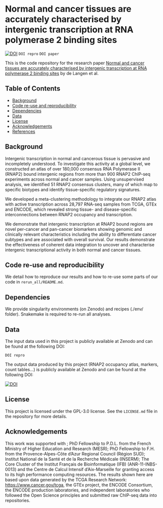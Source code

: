 # Normal and cancer tissues are accurately characterised by intergenic transcription at RNA polymerase 2 binding sites

[![DOI](https://zenodo.org/badge/DOI/10.5281/zenodo.7740073.svg)](https://doi.org/10.5281/zenodo.7740073) `DOI repro` `DOI paper`



This is the code repository for the research paper [Normal and cancer tissues are accurately characterised by intergenic transcription at RNA polymerase 2 binding sites](https://www.biorxiv.org/) by de Langen et al. 

## Table of Contents

- [Background](#background)
- [Code re-use and reproducibility](#code-re-use-and-reproducibility)
- [Dependencies](#dependencies)
- [Data](#data)
- [License](#license)
- [Acknowledgements](#acknowledgements)
- [References](#references)

## Background

Intergenic transcription in normal and cancerous tissue is pervasive and incompletely understood. To investigate this activity at a global level, we constructed an atlas of over 180,000 consensus RNA Polymerase II (RNAP2) bound intergenic regions from more than 900 RNAP2 ChIP-seq experiments across normal and cancer samples. Using unsupervised analysis, we identified 51 RNAP2 consensus clusters, many of which map to specific biotypes and identify tissue-specific regulatory signatures. 

We developed a meta-clustering methodology to integrate our RNAP2 atlas with active transcription across 28,797 RNA-seq samples from TCGA, GTEx and ENCODE, which revealed strong tissue- and disease-specific interconnections between RNAP2 occupancy and transcription. 

We demonstrate that intergenic transcription at RNAP2 bound regions are novel per-cancer and pan-cancer biomarkers showing genomic and clinically relevant characteristics including the ability to differentiate cancer subtypes and are associated with overall survival. Our results demonstrate the effectiveness of coherent data integration to uncover and characterise intergenic transcriptional activity in both normal and cancer tissues. 

## Code re-use and reproducibility
We detail how to reproduce our results and how to re-use some parts of our code in `rerun_all/README.md`.


## Dependencies
We provide singularity environments (on Zenodo) and recipes (./env/ folder). Snakemake is required to re-run all analyses.


## Data
The input data used in this project is publicly available at Zenodo and can be found at the following DOI:

`DOI repro`

The output data produced by this project (RNAP2 occupancy atlas, markers, count tables...) is publicly available at Zenodo and can be found at the following DOI:

[![DOI](https://zenodo.org/badge/DOI/10.5281/zenodo.7740073.svg)](https://doi.org/10.5281/zenodo.7740073)


## License

This project is licensed under the GPL-3.0 license. See the `LICENSE.md` file in the repository for more details.

## Acknowledgements

This work was supported with ; PhD Fellowship to P.D.L. from the French Ministry of Higher Education and Research (MESR); PhD Fellowship to F.H. from the Provence-Alpes-Côte d’Azur Regional Council (Région SUD); Institut National de la Santé et de la Recherche Médicale (INSERM); The Core Cluster of the Institut Français de Bioinformatique (IFB) (ANR-11-INBS-0013) and the Centre de Calcul Intensif d’Aix-Marseille for granting access to its high performance computing resources. The results shown here are based upon data generated by the TCGA Research Network: https://www.cancer.gov/tcga, the GTEx project, the ENCODE Consortium, the ENCODE production laboratories, and independent laboratories who followed the Open Science principles and submitted raw ChIP-seq data into repositories.
